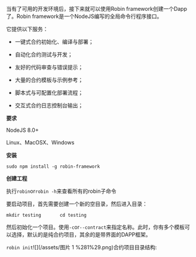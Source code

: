 当有了可用的开发环境后，接下来就可以使用Robin framework创建一个Dapp了。Robin framework是一个NodeJS编写的全局命令行程序接口。

它提供以下服务：

* 一键式合约初始化、编译与部署；

* 自动化合约测试与开发；

* 友好的代码审查与错误提示；

* 大量的合约模板与示例参考；

* 脚本式与可配置化部署流程；

* 交互式合约日志控制台输出；

**要求**

NodeJS 8.0+

Linux、MacOSX、Windows

**安装**

`sudo npm install -g robin-framework`

**创建工程**

执行`robin`or`robin -h`来查看所有的robin子命令

要启动项目，首先需要创建一个新的空目录，然后进入目录：

`mkdir testing      
 cd testing`

然后初始化一个项目。使用`-c`or`--contract`来指定名称。此时，你有多个模板可以选择，默认的是纯合约项目，其余的是带界面的DAPP框架。

`robin init`![](/assets/图片 1 %281%29.png)合约项目目录结构:

